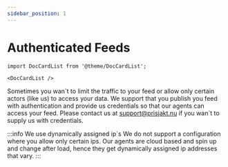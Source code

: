 ```yaml
---
sidebar_position: 1
---
```


# Authenticated Feeds

```mdx-code-block
import DocCardList from '@theme/DocCardList';

<DocCardList />
```

Sometimes you wan´t to limit the traffic to your feed or allow only certain actors (like us) to access your data. We support that you publish you feed with authentication and provide us credentials so that our agents can access your feed. Please contact us at support@prisjakt.nu if you wan´t to supply us with credentials.

:::info We use dynamically assigned ip´s
We do not support a configuration where you allow only certain ips. Our agents are cloud based and spin up and change after load, hence they get dynamically assigned ip addresses that vary.
:::